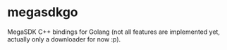 # megasdkgo
MegaSDK C++ bindings for Golang (not all features are implemented yet, actually only a downloader for now :p).
